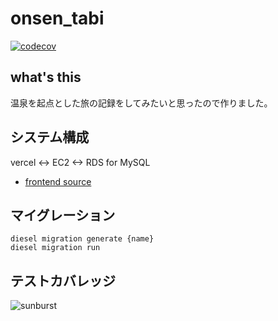 # onsen_tabi
[![codecov](https://codecov.io/gh/konabe/onsen_tabi/graph/badge.svg?token=WRRRJTB2BE)](https://codecov.io/gh/konabe/onsen_tabi)

## what's this

温泉を起点とした旅の記録をしてみたいと思ったので作りました。

## システム構成

vercel <-> EC2 <-> RDS for MySQL

- [frontend source](https://github.com/konabe/onsen-tabi-web)

## マイグレーション

```
diesel migration generate {name}
diesel migration run
```

## テストカバレッジ

![sunburst](https://codecov.io/gh/konabe/onsen_tabi/graphs/sunburst.svg?token=WRRRJTB2BE)